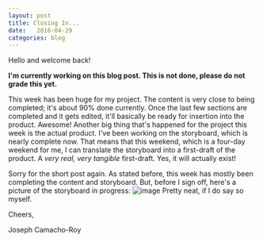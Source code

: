 ```yaml
---
layout: post
title: Closing In...
date:   2016-04-29
categories: blog
---
```

Hello and welcome back!

**I'm currently working on this blog post. This is not done, please do not grade this yet.**

This week has been huge for my project. The content is very close to being completed; it's about 90% done currently. Once the last few sections are completed and it gets edited, it'll basically be ready for insertion into the product. Awesome! Another big thing that's happened for the project this week is the actual product. I've been working on the storyboard, which is nearly complete now. That means that this weekend, which is a four-day weekend for me, I can translate the storyboard into a first-draft of the product. A *very real, very tangible* first-draft. Yes, it will actually exist!

Sorry for the short post again. As stated before, this week has mostly been completing the content and storyboard. But, before I sign off, here's a picture of the storyboard in progress:
![image][storyboard]
Pretty neat, if I do say so myself.

Cheers,

Joseph Camacho-Roy

[storyboard]: https://i.imgur.com/5CRen2f
